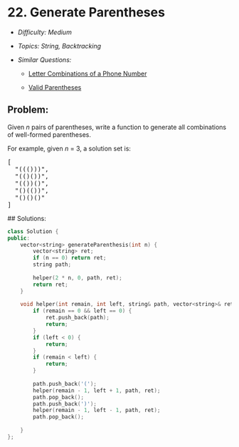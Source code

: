 # 22. Generate Parentheses

* *Difficulty: Medium*

* *Topics: String, Backtracking*

* *Similar Questions:*

  * [Letter Combinations of a Phone Number](letter-combinations-of-a-phone-number.md)

  * [Valid Parentheses](valid-parentheses.md)

## Problem:

<p>
Given <i>n</i> pairs of parentheses, write a function to generate all combinations of well-formed parentheses.
</p>

<p>
For example, given <i>n</i> = 3, a solution set is:
</p>
<pre>
[
  "((()))",
  "(()())",
  "(())()",
  "()(())",
  "()()()"
]
</pre>
## Solutions:

```c++
class Solution {
public:
    vector<string> generateParenthesis(int n) {
        vector<string> ret;
        if (n == 0) return ret;
        string path;
        
        helper(2 * n, 0, path, ret);
        return ret;
    }
    
    void helper(int remain, int left, string& path, vector<string>& ret) {
        if (remain == 0 && left == 0) {
            ret.push_back(path);
            return;
        }
        if (left < 0) {
            return;
        }
        if (remain < left) {
            return;
        }
        
        path.push_back('(');
        helper(remain - 1, left + 1, path, ret);
        path.pop_back();
        path.push_back(')');
        helper(remain - 1, left - 1, path, ret);
        path.pop_back();
        
    }
};
```
